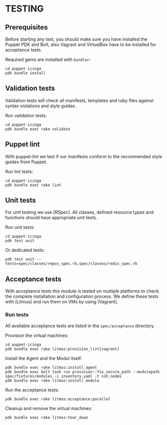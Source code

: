 # TESTING

## Prerequisites
Before starting any test, you should make sure you have installed the Puppet PDK and Bolt,
also Vagrant and VirtualBox have to be installed for acceptance tests.

Required gems are installed with `bundler`:
```
cd puppet-icinga
pdk bundle install
```

## Validation tests
Validation tests will check all manifests, templates and ruby files against syntax violations and style guides .

Run validation tests:
```
cd puppet-icinga
pdk bundle exec rake validate
```

## Puppet lint
With puppet-lint we test if our manifests conform to the recommended style guides from Puppet.

Run lint tests:
```
cd puppet-icinga
pdk bundle exec rake lint
```

## Unit tests
For unit testing we use [RSpec]. All classes, defined resource types and functions should have appropriate unit tests.

Run unit tests:
```
cd puppet-icinga
pdk test unit
```

Or dedicated tests:
```
pdk test unit --tests=spec/classes/repos_spec.rb,spec/classes/redis_spec.rb
```

## Acceptance tests
With acceptance tests this module is tested on multiple platforms to check the complete installation and configuration process.
We define these tests with [Litmus] and run them on VMs by using [Vagrant].

### Run tests
All available acceptance tests are listed in the `spec/acceptance` directory.

Provision the virtual machines:
```
cd puppet-icinga
pdk bundle exec rake litmus:provision_list[vagrant]
```

Install the Agent and the Modul itself:
```
pdk bundle exec rake litmus:install_agent
pdk bundle exec bolt task run provision::fix_secure_path --modulepath spec/fixtures/modules -i inventory.yaml -t ssh_nodes
pdk bundle exec rake litmus:install_module
```

Run the acceptance tests:
```
pdk bundle exec rake litmus:acceptance:parallel
```

Cleanup and remove the virtual machines:
```
pdk bundle exec rake litmus:tear_down
```
